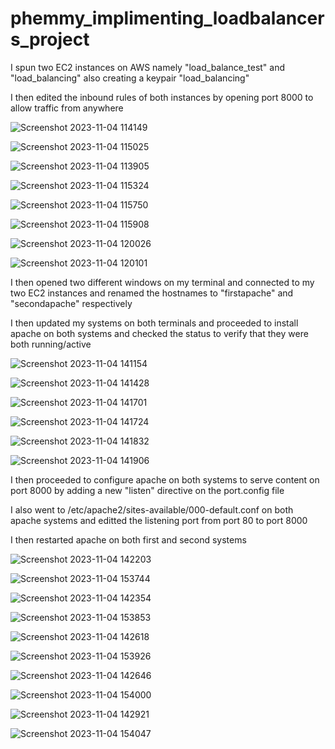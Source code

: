# phemmy_implimenting_loadbalancers_project

I spun two EC2 instances on AWS namely "load_balance_test" and "load_balancing" also creating a keypair "load_balancing"

I then edited the inbound rules of both instances by opening port 8000 to allow traffic from anywhere 

![Screenshot 2023-11-04 114149](https://github.com/FemiDare/phemmy_implimenting_loadbalancers_project/assets/140294606/37436b6c-31a8-42be-a623-49895233f5e8)

![Screenshot 2023-11-04 115025](https://github.com/FemiDare/phemmy_implimenting_loadbalancers_project/assets/140294606/e920ef65-ddb9-4e20-9592-42a93a67e78d)

![Screenshot 2023-11-04 113905](https://github.com/FemiDare/phemmy_implimenting_loadbalancers_project/assets/140294606/3dd5adbe-7473-44b9-a64d-89d3b4fadeb5)

![Screenshot 2023-11-04 115324](https://github.com/FemiDare/phemmy_implimenting_loadbalancers_project/assets/140294606/6f49c947-0f94-4bff-a611-7d837e24d3cf)

![Screenshot 2023-11-04 115750](https://github.com/FemiDare/phemmy_implimenting_loadbalancers_project/assets/140294606/90f5af2f-a2a2-4923-b26c-911132f97b09)

![Screenshot 2023-11-04 115908](https://github.com/FemiDare/phemmy_implimenting_loadbalancers_project/assets/140294606/1f16eb93-ab10-4942-b10f-f19a6cb63309)

![Screenshot 2023-11-04 120026](https://github.com/FemiDare/phemmy_implimenting_loadbalancers_project/assets/140294606/a2194935-1762-46bd-9bf2-1f4d22c96f76)

![Screenshot 2023-11-04 120101](https://github.com/FemiDare/phemmy_implimenting_loadbalancers_project/assets/140294606/5504379f-3fa6-4c5f-9324-6622743a3c96)

I then opened two different windows on my terminal and connected to my two EC2 instances and renamed the hostnames to "firstapache" and "secondapache" respectively

I then updated my systems on both terminals and proceeded to install apache on both systems and checked the status to verify that they were both running/active

![Screenshot 2023-11-04 141154](https://github.com/FemiDare/phemmy_implimenting_loadbalancers_project/assets/140294606/c7bb3027-2141-452c-854f-c8983cf1922d)

![Screenshot 2023-11-04 141428](https://github.com/FemiDare/phemmy_implimenting_loadbalancers_project/assets/140294606/2e40a0c2-c0cc-4c58-b14a-01e213455784)

![Screenshot 2023-11-04 141701](https://github.com/FemiDare/phemmy_implimenting_loadbalancers_project/assets/140294606/15b09415-2134-4dc5-8403-070853c088a4)

![Screenshot 2023-11-04 141724](https://github.com/FemiDare/phemmy_implimenting_loadbalancers_project/assets/140294606/18b2e300-1d2a-4036-960d-bcd88a9e0edc)

![Screenshot 2023-11-04 141832](https://github.com/FemiDare/phemmy_implimenting_loadbalancers_project/assets/140294606/6dd7efe4-7a2d-428a-b71a-7fd13643b824)

![Screenshot 2023-11-04 141906](https://github.com/FemiDare/phemmy_implimenting_loadbalancers_project/assets/140294606/133ab410-0d63-4f2d-8329-5de9844b6cff)

I then proceeded to configure apache on both systems to serve content on port 8000 by adding a new "listen" directive on the port.config file

I also went to /etc/apache2/sites-available/000-default.conf on both apache systems and editted the listening port from port 80 to port 8000

I then restarted apache on both first and second systems

![Screenshot 2023-11-04 142203](https://github.com/FemiDare/phemmy_implimenting_loadbalancers_project/assets/140294606/f488d2d2-71df-47e4-8d24-80d13834e7e2)

![Screenshot 2023-11-04 153744](https://github.com/FemiDare/phemmy_implimenting_loadbalancers_project/assets/140294606/889cc634-5e64-4c5e-a0d2-8181755b3ec5)

![Screenshot 2023-11-04 142354](https://github.com/FemiDare/phemmy_implimenting_loadbalancers_project/assets/140294606/dafc8674-76c1-40af-a5cf-06a10d4f9156)

![Screenshot 2023-11-04 153853](https://github.com/FemiDare/phemmy_implimenting_loadbalancers_project/assets/140294606/a7ce5eb1-022c-458b-a20d-038cba2663e2)

![Screenshot 2023-11-04 142618](https://github.com/FemiDare/phemmy_implimenting_loadbalancers_project/assets/140294606/51d6daaa-c9c9-4b67-82d7-d5b90de71aba)

![Screenshot 2023-11-04 153926](https://github.com/FemiDare/phemmy_implimenting_loadbalancers_project/assets/140294606/a0a863c5-6a13-4001-88b2-d965ada5f68b)

![Screenshot 2023-11-04 142646](https://github.com/FemiDare/phemmy_implimenting_loadbalancers_project/assets/140294606/37fd64c6-e14e-4134-a29c-a220c4930dcc)

![Screenshot 2023-11-04 154000](https://github.com/FemiDare/phemmy_implimenting_loadbalancers_project/assets/140294606/be55ccc1-4695-4472-a8d5-e5212d4272bf)

![Screenshot 2023-11-04 142921](https://github.com/FemiDare/phemmy_implimenting_loadbalancers_project/assets/140294606/c3f7d818-6b38-43ac-9445-3dc697c41019)

![Screenshot 2023-11-04 154047](https://github.com/FemiDare/phemmy_implimenting_loadbalancers_project/assets/140294606/6515fdf0-91ed-4e31-9529-176a00f8cafa)


